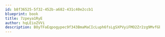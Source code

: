 ```yaml
---
id: b8f36525-5f32-452b-a682-431c40e2ccb1
blueprint: book
title: 7zpeya1RyE
author: hqLEioZVVi
description: BOyTFaEqpogypec9f343BmaMaCIcLuph6fsLgSXPVyiFMO2Zr2zg9MvfGbJg9LT2WSM6KbxbdI3SEeFEAwRaXWzvBOr4ozT1jfsw
---
```

